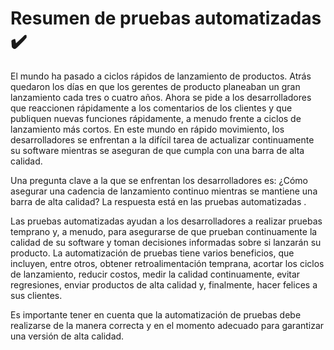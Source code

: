# Resumen de pruebas automatizadas :heavy_check_mark:

El mundo ha pasado a ciclos rápidos de lanzamiento de productos. Atrás quedaron los días en que los gerentes de producto planeaban un gran lanzamiento cada tres o cuatro años. Ahora se pide a los desarrolladores que reaccionen rápidamente a los comentarios de los clientes y que publiquen nuevas funciones rápidamente, a menudo frente a ciclos de lanzamiento más cortos. En este mundo en rápido movimiento, los desarrolladores se enfrentan a la difícil tarea de actualizar continuamente su software mientras se aseguran de que cumpla con una barra de alta calidad.

Una pregunta clave a la que se enfrentan los desarrolladores es: ¿Cómo asegurar una cadencia de lanzamiento continuo mientras se mantiene una barra de alta calidad? La respuesta está en las pruebas automatizadas .

Las pruebas automatizadas ayudan a los desarrolladores a realizar pruebas temprano y, a menudo, para asegurarse de que prueban continuamente la calidad de su software y toman decisiones informadas sobre si lanzarán su producto. La automatización de pruebas tiene varios beneficios, que incluyen, entre otros, obtener retroalimentación temprana, acortar los ciclos de lanzamiento, reducir costos, medir la calidad continuamente, evitar regresiones, enviar productos de alta calidad y, finalmente, hacer felices a sus clientes.

Es importante tener en cuenta que la automatización de pruebas debe realizarse de la manera correcta y en el momento adecuado para garantizar una versión de alta calidad.
